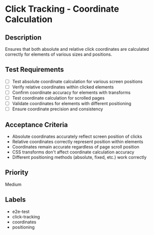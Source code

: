 # Click Tracking - Coordinate Calculation

## Description
Ensures that both absolute and relative click coordinates are calculated correctly for elements of various sizes and positions.

## Test Requirements
- [ ] Test absolute coordinate calculation for various screen positions
- [ ] Verify relative coordinates within clicked elements
- [ ] Confirm coordinate accuracy for elements with transforms
- [ ] Test coordinate calculation for scrolled pages
- [ ] Validate coordinates for elements with different positioning
- [ ] Ensure coordinate precision and consistency

## Acceptance Criteria
- Absolute coordinates accurately reflect screen position of clicks
- Relative coordinates correctly represent position within elements
- Coordinates remain accurate regardless of page scroll position
- CSS transforms don't affect coordinate calculation accuracy
- Different positioning methods (absolute, fixed, etc.) work correctly

## Priority
Medium

## Labels
- e2e-test
- click-tracking
- coordinates
- positioning